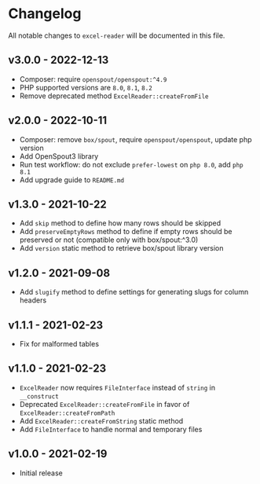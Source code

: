 # Changelog
All notable changes to `excel-reader` will be documented in this file.

## v3.0.0 - 2022-12-13
- Composer: require `openspout/openspout:^4.9`
- PHP supported versions are `8.0`, `8.1`, `8.2`
- Remove deprecated method `ExcelReader::createFromFile`

## v2.0.0 - 2022-10-11
- Composer: remove `box/spout`, require `openspout/openspout`, update php version
- Add OpenSpout3 library
- Run test workflow: do not exclude `prefer-lowest` on `php 8.0`, add `php 8.1`
- Add upgrade guide to `README.md`

## v1.3.0 - 2021-10-22
- Add `skip` method to define how many rows should be skipped
- Add `preserveEmptyRows` method to define if empty rows should be preserved or not (compatible only with box/spout:^3.0)
- Add `version` static method to retrieve box/spout library version

## v1.2.0 - 2021-09-08
- Add `slugify` method to define settings for generating slugs for column headers

## v1.1.1 - 2021-02-23
- Fix for malformed tables

## v1.1.0 - 2021-02-23
- `ExcelReader` now requires `FileInterface` instead of `string` in `__construct`
- Deprecated `ExcelReader::createFromFile` in favor of `ExcelReader::createFromPath`
- Add `ExcelReader::createFromString` static method
- Add `FileInterface` to handle normal and temporary files

## v1.0.0 - 2021-02-19
- Initial release
